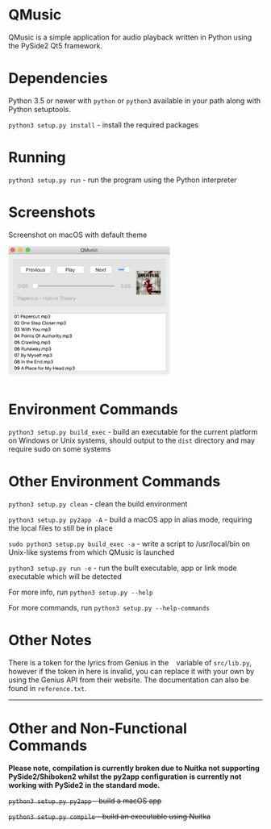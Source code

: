 # QMusic

QMusic is a simple application for audio playback written in Python using the PySide2 Qt5 framework.


# Dependencies

Python 3.5 or newer with `python` or `python3` available in your path along with Python setuptools.

`python3 setup.py install` - install the required packages


# Running

`python3 setup.py run` - run the program using the Python interpreter


# Screenshots
Screenshot on macOS with default theme

<img src="resources/documentation/screenshot.png" width=320 style="border-radius: 4px; margin-bottom: 10px"/>

# Environment Commands

`python3 setup.py build_exec` - build an executable for the current platform on Windows or Unix systems, should output to the `dist` directory and may require sudo on some systems


# Other Environment Commands

`python3 setup.py clean` - clean the build environment

`python3 setup.py py2app -A` - build a macOS app in alias mode, requiring the local files to still be in place

`sudo python3 setup.py build_exec -a` - write a script to /usr/local/bin on Unix-like systems from which QMusic is launched

`python3 setup.py run -e` - run the built executable, app or link mode executable which will be detected

For more info, run `python3 setup.py --help`

For more commands, run `python3 setup.py --help-commands`


# Other Notes

There is a token for the lyrics from Genius in the ` ` variable of `src/lib.py`, however if the token in here is invalid, you can replace it with your own by using the Genius API from their website. The documentation can also be found in `reference.txt`.

_______________________

# Other and Non-Functional Commands

**Please note, compilation is currently broken due to Nuitka not supporting PySide2/Shiboken2 whilst the py2app configuration is currently not working with PySide2 in the standard mode.**

~~`python3 setup.py py2app` - build a macOS app~~

~~`python3 setup.py compile` - build an executable using Nuitka~~
